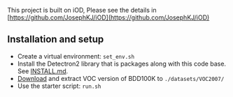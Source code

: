 This project is built on iOD, Please see the details in [https://github.com/JosephKJ/iOD](https://github.com/JosephKJ/iOD)
## Installation and setup
- Create a virtual environment: `set_env.sh`
- Install the Detectron2 library that is packages along with this code base. See [INSTALL.md](INSTALL.md).
- [Download](https://drive.google.com/file/d/1qOx2ufgAEtVoVe45QGdLN0S_jlw2c0z5/view?usp=sharing) and extract VOC version of BDD100K to `./datasets/VOC2007/`
- Use the starter script: `run.sh`